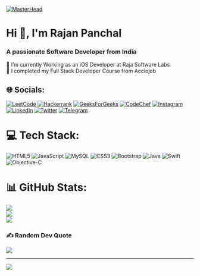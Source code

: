 [![MasterHead](https://media.licdn.com/dms/image/D4D16AQHtk6bDXY5TCg/profile-displaybackgroundimage-shrink_350_1400/0/1683011577730?e=1698278400&v=beta&t=afuqbFZ5LQXk_6zGkuKbuMIyOkBo41cVoXpFmO1qtZg)](https://github.com/panchalrajan)
<h1 align="">Hi 👋, I'm Rajan Panchal</h1>
<h3 align="">A passionate Software Developer from India</h3>
🔭 I’m currently Working as an iOS Developer at Raja Software Labs<br>
🌱 I completed my Full Stack Developer Course from Acciojob<br>
<!---[![Typing SVG](https://readme-typing-svg.herokuapp.com?font=Fira+Code&pause=1000&width=435&lines=A+passionate+Java+developer+from+India;Open+to+Work)](https://git.io/typing-svg) -->

## 🌐 Socials:
[![LeetCode](https://img.shields.io/badge/LeetCode-000000.svg?logo=LeetCode&logoColor=white)](https://leetcode.com/blackhatsanta) 
[![Hackerrank](https://img.shields.io/badge/-Hackerrank-2EC866.svg?logo=HackerRank&logoColor=white)](https://hackerrank.com/blackhatsanta) 
[![GeeksForGeeks](https://img.shields.io/badge/GeeksforGeeks-gray.svg?logo=geeksforgeeks&logoColor=white)](https://auth.geeksforgeeks.org/user/blackhatsanta)
[![CodeChef](https://img.shields.io/badge/CodeChef-%23964B00.svg?&logo=CodeChef&logoColor=white)](https://codechef.com/blackhatsanta) 
[![Instagram](https://img.shields.io/badge/Instagram-%23E4405F.svg?logo=Instagram&logoColor=white)](https://instagram.com/panchal__rajan)
[![LinkedIn](https://img.shields.io/badge/LinkedIn-%230077B5.svg?logo=linkedin&logoColor=white)](https://linkedin.com/in/panchalrajan)
[![Twitter](https://img.shields.io/badge/Twitter-%231DA1F2.svg?logo=Twitter&logoColor=white)](https://twitter.com/iMePanchalRajan) 
[![Telegram](https://img.shields.io/badge/Telegram-2CA5E0?logo=telegram&logoColor=white)](https://t.me/blackhatsanta)
<!---[![Discord](https://img.shields.io/badge/%3CServer%3E-%237289DA.svg?logo=discord&logoColor=white)](https://discordapp.com/users/blackhatsanta#0121) -->

# 💻 Tech Stack:
![HTML5](https://img.shields.io/badge/html5-%23E34F26.svg?logo=html5&logoColor=white) 
![JavaScript](https://img.shields.io/badge/javascript-%23323330.svg?logo=javascript&logoColor=%23F7DF1E) 
![MySQL](https://img.shields.io/badge/mysql-%2300f.svg?logo=mysql&logoColor=white) 
![CSS3](https://img.shields.io/badge/css3-%231572B6.svg?&logo=css3&logoColor=white) 
![Bootstrap](https://img.shields.io/badge/bootstrap-%23563D7C.svg?logo=bootstrap&logoColor=white)
![Java](https://img.shields.io/badge/java-%23ED8B00.svg?logo=java&logoColor=white) 
![Swift](https://img.shields.io/badge/swift-F54A2A.svg?&logo=swift&logoColor=white)
![Objective-C](https://img.shields.io/badge/-Objective--C-brightgreen)

# 📊 GitHub Stats:
![](https://github-readme-stats.vercel.app/api?username=panchalrajan&theme=dark&hide_border=false&include_all_commits=false&count_private=false)<br/>
![](https://github-readme-streak-stats.herokuapp.com/?user=panchalrajan&theme=dark&hide_border=false)<br/>
![](https://github-readme-stats.vercel.app/api/top-langs/?username=panchalrajan&theme=dark&hide_border=false&include_all_commits=false&count_private=false&layout=compact)

### ✍️ Random Dev Quote
![](https://quotes-github-readme.vercel.app/api?type=horizontal&theme=radical)

<!---
### 😂 Random Dev Meme
<img src="https://random-memer.herokuapp.com/" width="512px"/>
 -->
---
[![](https://visitcount.itsvg.in/api?id=panchalrajan&icon=0&color=1)](https://visitcount.itsvg.in)
